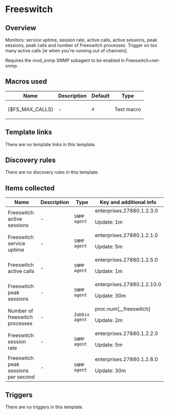 # Freeswitch

## Overview

Monitors: service uptime, session rate, active calls, active sessions, peak sessions, peak calls and number of Freeswitch processes. Trigger on too many active calls [ie when you're running out of channels].


Requires the mod\_snmp SNMP subagent to be enabled in Freeswitch+net-snmp.



## Macros used

|Name|Description|Default|Type|
|----|-----------|-------|----|
|{$FS_MAX_CALLS}|<p>-</p>|`4`|Text macro|
## Template links

There are no template links in this template.

## Discovery rules

There are no discovery rules in this template.

## Items collected

|Name|Description|Type|Key and additional info|
|----|-----------|----|----|
|Freeswitch active sessions|<p>-</p>|`SNMP agent`|enterprises.27880.1.2.3.0<p>Update: 1m</p>|
|Freeswitch service uptime|<p>-</p>|`SNMP agent`|enterprises.27880.1.2.1.0<p>Update: 5m</p>|
|Freeswitch active calls|<p>-</p>|`SNMP agent`|enterprises.27880.1.2.5.0<p>Update: 1m</p>|
|Freeswitch peak sessions|<p>-</p>|`SNMP agent`|enterprises.27880.1.2.10.0<p>Update: 30m</p>|
|Number of freeswitch processes|<p>-</p>|`Zabbix agent`|proc.num[,,,freeswitch]<p>Update: 2m</p>|
|Freeswitch session rate|<p>-</p>|`SNMP agent`|enterprises.27880.1.2.2.0<p>Update: 5m</p>|
|Freeswitch peak sessions per second|<p>-</p>|`SNMP agent`|enterprises.27880.1.2.8.0<p>Update: 30m</p>|
## Triggers

There are no triggers in this template.

